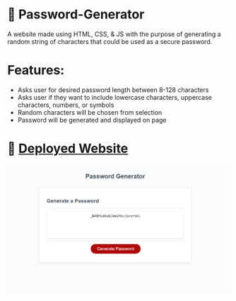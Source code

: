 # 📔 Password-Generator

A website made using HTML, CSS, & JS with the purpose of generating a random string of characters that could be used as a secure password.

# Features:

- Asks user for desired password length between 8-128 characters
- Asks user if they want to include lowercase characters, uppercase characters, numbers, or symbols
- Random characters will be chosen from selection
- Password will be generated and displayed on page

# 📑 [Deployed Website](https://wratten.github.io/Password-Generator/)

<img src="websitescreenshot.PNG"
     alt="Screenshot of password generator website"/>
